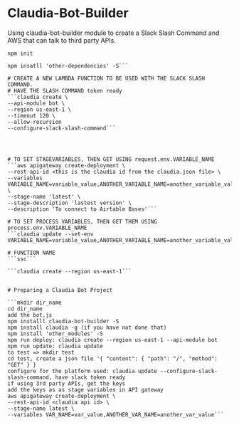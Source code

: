 # Claudia-Bot-Builder

Using claudia-bot-builder module to create a Slack Slash Command and AWS that can talk to third party APIs.

```npm init```

```npm install claudia-bot-builder -S
npm insatll 'other-dependencies' -S```

# CREATE A NEW LAMBDA FUNCTION TO BE USED WITH THE SLACK SLASH COMMAND.
# HAVE THE SLASH COMMAND token ready
```claudia create \
--api-module bot \
--region us-east-1 \
--timeout 120 \
--allow-recursion 
--configure-slack-slash-command```




# TO SET STAGEVARIABLES, THEN GET USING request.env.VARIABLE_NAME
```aws apigateway create-deployment \
--rest-api-id <this is the claudia id from the claudia.json file> \
--variables VARIABLE_NAME=variable_value,ANOTHER_VARIABLE_NAME=another_variable_value \
--stage-name 'latest' \
--stage-description 'lastest version' \
--description 'To connect to Airtable Bases'```

# TO SET PROCESS VARIABLES, THEN GET THEM USING process.env.VARIABLE_NAME
```claudia update --set-env VARIABLE_NAME=variable_value,ANOTHER_VARIABLE_NAME=another_variable_value```

# FUNCTION NAME
```ssc```

```claudia create --region us-east-1```


# Preparing a Claudia Bot Project

```mkdir dir_name
cd dir_name
add the bot.js
npm installl claudia-bot-builder -S
npm install claudia -g (if you have not done that)
npm install 'other_modules' -S
npm run deploy: claudia create --region us-east-1 --api-module bot
npm run update: claudia update
to test => mkdir test
cd test, create a json file '{ "content": { "path": "/", "method": "GET" } }
configure for the platform used: claudia update --configure-slack-slash-command, have slack token ready
if using 3rd party APIs, get the keys
add the keys as as stage variables in API gateway
aws apigateway create-deployment \
--rest-api-id <claudia api id> \
--stage-name latest \
--variables VAR_NAME=var_value,ANOTHER_VAR_NAME=another_var_value```